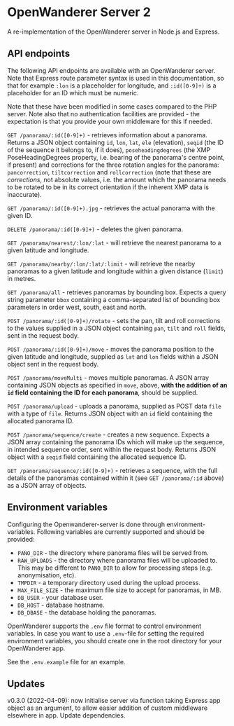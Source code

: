 # OpenWanderer Server 2

A re-implementation of the OpenWanderer server in Node.js and Express.

API endpoints
-------------

The following API endpoints are available with an OpenWanderer server. Note that Express route parameter syntax is used in this documentation, so that for example `:lon` is a placeholder for longitude, and `:id([0-9]+)` is a placeholder for an ID which must be numeric.

Note that these have been modified in some cases compared to the PHP server. Note also that no authentication facilities are provided - the expectation is that you provide your own middleware for this if needed.

`GET /panorama/:id([0-9]+)` - retrieves information about a panorama. Returns a JSON object containing `id`, `lon`, `lat`, `ele` (elevation), `seqid` (the ID of the sequence it belongs to, if it does), `poseheadingdegrees` (the XMP PoseHeadingDegrees property, i.e. bearing of the panorama's centre point, if present) and corrections for the three rotation angles for the panorama: `pancorrection`, `tiltcorrection` and `rollcorrection` (note that these are *corrections*, not absolute values, i.e. the amount which the panorama needs to be rotated to be in its correct orientation if the inherent XMP data is inaccurate).  

`GET /panorama/:id([0-9]+).jpg` - retrieves the actual panorama with the given ID. 

`DELETE /panorama/:id([0-9]+)` - deletes the given panorama. 

`GET /panorama/nearest/:lon/:lat` - will retrieve the nearest panorama to a given latitude and longitude.

`GET /panorama/nearby/:lon/:lat/:limit` - will retrieve the nearby panoramas to a given latitude and longitude within a given distance (`limit`) in metres.

`GET /panorama/all` - retrieves panoramas by bounding box. Expects a query string parameter `bbox` containing a comma-separated list of bounding box parameters in order west, south, east and north.

`POST /panorama/:id([0-9]+)/rotate` - sets the pan, tilt and roll corrections to the values supplied in a JSON object containing `pan`, `tilt` and `roll` fields, sent in the request body. 

`POST /panorama/:id([0-9]+)/move` - moves the panorama position to the given latitude and longitude, supplied as `lat` and `lon` fields within a JSON object sent in the request body. 

`POST /panorama/moveMulti` - moves multiple panoramas. A JSON array containing JSON objects as specified in `move`, above, **with the addition of an `id` field containing the ID for each panorama**, should be supplied.

`POST /panorama/upload` - uploads a panorama, supplied as POST data `file` with a type of `file`. Returns JSON object with an `id` field containing the allocated panorama ID.

`POST /panorama/sequence/create` - creates a new sequence. Expects a JSON array containing the panorama IDs which will make up the sequence, in intended sequence order, sent within the request body. Returns JSON object with a `seqid` field containing the allocated sequence ID.

`GET /panorama/sequence/:id([0-9]+)` - retrieves a sequence, with the full details of the panoramas contained within it (see `GET /panorama/:id` above) as a JSON array of objects.


Environment variables
---------------------

Configuring the Openwanderer-server is done through environment-variables. Following variables are currently supported and should be provided:

- `PANO_DIR` - the directory where panorama files will be served from.
- `RAW_UPLOADS` - the directory where panorama files will be uploaded to. This may be different to `PANO_DIR` to allow for processing steps (e.g. anonymisation, etc).
- `TMPDIR` - a temporary directory used during the upload process.
- `MAX_FILE_SIZE` - the maximum file size to accept for panoramas, in MB. 
- `DB_USER` - your database user.
- `DB_HOST` - database hostname.
- `DB_DBASE` - the database holding the panoramas.

OpenWanderer supports the `.env` file format to control environment variables. In case you want to use a `.env`-file for setting the required environment variables, you should create one in the root directory for your OpenWanderer app.

See the `.env.example` file for an example.

Updates
-------

v0.3.0 (2022-04-09): now initialise server via function taking Express app object as an argument, to allow easier addition of custom middleware elsewhere in app. Update dependencies.
